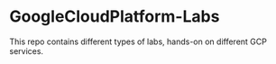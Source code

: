 # GoogleCloudPlatform-Labs
This repo contains different types of labs, hands-on on different GCP services.
